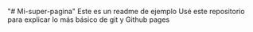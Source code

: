"# Mi-super-pagina" 
Este es un readme de ejemplo
Usé este repositorio para explicar lo más básico de git y Github pages